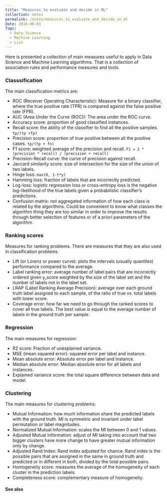 ```yaml
---
title: "Measures to evaluate and decide in ML"
collection: notes
permalink: /notes/measures_to_evaluate_and_decide_in_ml
date: 2016-06-01
Tags:
  - Data Science
  - Machine Learning
  - List
---
```


Here is presented a collection of main measures useful to apply in Data Science and Machine Learning algorithms. That is a collection of association rules and performance measures and tools.

### Classsification
The main classification metrics are:
* ROC (Receiver Operating Characteristic): Measure for a binary classifier, where the true positive rate (TPR) is compared against the false positive rate (FPR).
* AUC (Area Under the Curve (ROC)): The area under the ROC curve.
* Accuracy score: proportion of good classified instances.
* Recall score: the ability of the classifier to find all the positive samples. `tp/(tp +fp)`
* Precision score: proportion of true positive between all the positive cases. `tp/(tp + fn)`
* F1 score: weighted average of the precision and recall. `F1 = 2 * (precision * recall) / (precision + recall)`
* Precision-Recall curve: the curve of precision against recall.
* Jaccard similarity score: size of intersection for the size of the union of two labels.
* Hinge loss: `max(0, 1-t*y)`
* Hamming loss: fraction of labels that are incorrectly predicted.
* Log-loss: logistic regression loss or cross-entropy loss is the negative log-likelihood of the true labels given a probabilistic classifier’s predictions.
* Confusion matrix: not aggregated information of how each class is related by the algorithms. Could be convenient to know what classes the algorithm thing they are too similar in order to improve the results through better selection of features or of a priori parameters of the algorithm.


### Ranking scores
Measures for ranking problems. There are measures that they are also used in classification problems.
* Lift (or Lorenz or power curve): plots the intervals (usually quantiles) performance compared to the average. 
* Label ranking error: average number of label pairs that are incorrectly ordered given y_score weighted by the size of the label set and the number of labels not in the label set.
* LRAP (Label Ranking Average Precision): average over each ground truth label assigned to each sample, of the ratio of true vs. total labels with lower score.
* Coverage error: how far we need to go through the ranked scores to cover all true labels. The best value is equal to the average number of labels in the ground truth per sample.


### Regression
The main measures for regression:
* R2 score: Fraction of unexplained variance.
* MSE (mean squared error): squared error per label and instance.
* Mean absolute error: Absolute error per label and instance.
* Median absolute error: Median absolute error for all labels and instances.
* Explained variance score: the total square difference between data and model.


### Clustering
The main measures for clustering problems:
* Mutual Information: how much information share the predicted labels with the ground truth. MI is symmetric and invariant under label permutation or label magnitudes.
* Normalized Mutual Information: scales the MI between 0 and 1 values.
* Adjusted Mutual Information: adjust of MI taking into account that two bigger clusters have more change to have greater mutual information only by change.
* Adjusted Rand Index: Rand index adjusted for chance. Rand index is the possible pairs that are assigned in the same in ground truth and predicted or in different in both, divided by the total possible pairs.
* Homogeneity score: measures the average of the homogeneity of each cluster in the prediction labels.
* Completeness score: complementary measure of homogeneity.


#### See also









